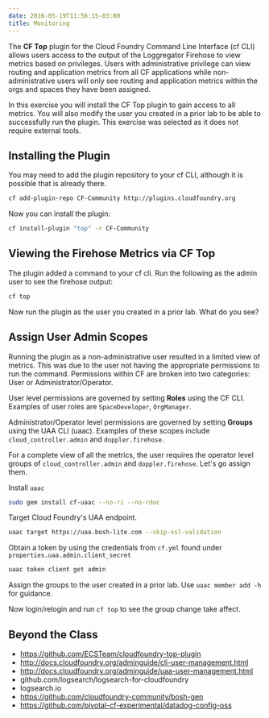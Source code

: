 ```yaml
---
date: 2016-05-19T11:56:15-03:00
title: Monitoring
---
```


The **CF Top** plugin for the Cloud Foundry Command Line Interface (cf CLI) allows users access to the output of the Loggregator Firehose to view metrics based on privileges. Users with administrative privilege can view routing and application metrics from all CF applications while non-administrative users will only see routing and application metrics within the orgs and spaces they have been assigned.

In this exercise you will install the CF Top plugin to gain access to all metrics. You will also modify the user you created in a prior lab to be able to successfully run the plugin.  This exercise was selected as it does not require external tools.

## Installing the Plugin

You may need to add the plugin repository to your cf CLI, although it is possible that is already there.

```sh
cf add-plugin-repo CF-Community http://plugins.cloudfoundry.org
```

Now you can install the plugin:

```sh
cf install-plugin "top" -r CF-Community
```

## Viewing the Firehose Metrics via CF Top

The plugin added a command to your cf cli.  Run the following as the admin user to see the firehose output:

```sh
cf top
```

Now run the plugin as the user you created in a prior lab. What do you see?

## Assign User Admin Scopes

Running the plugin as a non-administrative user resulted in a limited view of metrics. This was due to the user not having the appropriate permissions to run the command. Permissions within CF are broken into two categories: User or Administrator/Operator.

User level permissions are governed by setting **Roles** using the CF CLI. Examples of user roles are `SpaceDeveloper`, `OrgManager`.

Administrator/Operator level permissions are governed by setting **Groups** using the UAA CLI (uaac). Examples of these scopes include `cloud_controller.admin` and `doppler.firehose`.

For a complete view of all the metrics, the user requires the operator level groups of `cloud_controller.admin` and `doppler.firehose`. Let's go assign them.

Install `uaac`
```sh
sudo gem install cf-uaac --no-ri --no-rdoc
```

Target Cloud Foundry's UAA endpoint.
```sh
uaac target https://uaa.bosh-lite.com --skip-ssl-validation
```

Obtain a token by using the credentials from `cf.yml` found under `properties.uaa.admin.client_secret`
```sh
uaac token client get admin
```
Assign the groups to the user created in a prior lab. Use `uaac member add -h` for guidance.

Now login/relogin and run `cf top` to see the group change take affect.

## Beyond the Class

* https://github.com/ECSTeam/cloudfoundry-top-plugin
* http://docs.cloudfoundry.org/adminguide/cli-user-management.html
* http://docs.cloudfoundry.org/adminguide/uaa-user-management.html
* github.com/logsearch/logsearch-for-cloudfoundry
* logsearch.io
* https://github.com/cloudfoundry-community/bosh-gen
* https://github.com/pivotal-cf-experimental/datadog-config-oss
